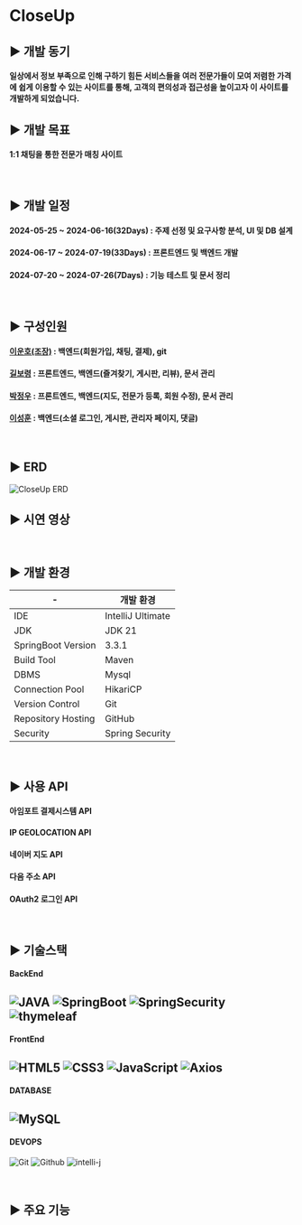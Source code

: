 CloseUp
=

## ▶️ 개발 동기
#### 일상에서 정보 부족으로 인해 구하기 힘든 서비스들을 여러 전문가들이 모여 저렴한 가격에 쉽게 이용할 수 있는 사이트를 통해, 고객의 편의성과 접근성을 높이고자 이 사이트를 개발하게 되었습니다.


## ▶️ 개발 목표
#### 1:1 채팅을 통한 전문가 매칭 사이트

<br/>

## ▶️ 개발 일정
#### 2024-05-25 ~ 2024-06-16(32Days) : 주제 선정 및 요구사항 분석, UI 및 DB 설계
#### 2024-06-17 ~ 2024-07-19(33Days) : 프론트엔드 및 백엔드 개발
#### 2024-07-20 ~ 2024-07-26(7Days) : 기능 테스트 및 문서 정리
<br/>

## ▶️ 구성인원 
#### [이운호(조장)](https://github.com/98Woonho) : 백엔드(회원가입, 채팅, 결제), git
#### [길보령](https://github.com/bryeong) : 프론트엔드, 백엔드(즐겨찾기, 게시판, 리뷰), 문서 관리
#### [박정우](https://github.com/pppooowww) : 프론트엔드, 백엔드(지도, 전문가 등록, 회원 수정), 문서 관리
#### [이성훈](https://github.com/swLsh) : 백엔드(소셜 로그인, 게시판, 관리자 페이지, 댓글)


<br/>

## ▶️ ERD
![CloseUp ERD](https://github.com/user-attachments/assets/0b576fbe-a6ba-4692-a224-ebb90a72b3bc)


## ▶️ 시연 영상

<br/>

## ▶️ 개발 환경
|-|개발 환경|
|---------------|----------------|
|IDE|IntelliJ Ultimate|
|JDK|JDK 21|
|SpringBoot Version|3.3.1|
|Build Tool|Maven|
|DBMS|Mysql|
|Connection Pool|HikariCP|
|Version Control|Git|
|Repository Hosting|GitHub|
|Security|Spring Security|

<br/>

## ▶️ 사용 API
#### 아임포트 결제시스템 API
#### IP GEOLOCATION API
#### 네이버 지도 API
#### 다음 주소 API
#### OAuth2 로그인 API

<br/>

## ▶️ 기술스택

#### BackEnd
![JAVA](https://img.shields.io/badge/Java-007396?style=for-the-badge&logo=Java&logoColor=white)
![SpringBoot](https://img.shields.io/badge/springboot-6DB33F?style=for-the-badge&logo=springboot&logoColor=white)
![SpringSecurity](https://img.shields.io/badge/springsecurity-6DB33F?style=for-the-badge&logo=springsecurity&logoColor=white)
![thymeleaf](https://img.shields.io/badge/thymeleaf-005F0F?style=for-the-badge&logo=thymeleaf&logoColor=white)
---

#### FrontEnd
![HTML5](https://img.shields.io/badge/HTML5-E34F26?style=for-the-badge&logo=HTML5&logoColor=white)
![CSS3](https://img.shields.io/badge/css3-%231572B6.svg?style=for-the-badge&logo=css&logoColor=white)
![JavaScript](https://img.shields.io/badge/javascript-%23323330.svg?style=for-the-badge&logo=javascript&logoColor=%23F7DF1E)
![Axios](https://img.shields.io/badge/Axios-5A29E4?style=for-the-badge&logo=Axios&logoColor=white)
---

#### DATABASE
![MySQL](https://img.shields.io/badge/Mysql-4479A1?style=for-the-badge&logo=Mysql&logoColor=white)
---

#### DEVOPS
![Git](https://img.shields.io/badge/Git-F05032?style=for-the-badge&logo=git&logoColor=white)
![Github](https://img.shields.io/badge/Github-181717?style=for-the-badge&logo=Github&logoColor=white)
![intelli-j](https://img.shields.io/badge/intellijidea-000000?style=for-the-badge&logo=intellijidea&logoColor=white)

<br/>

## ▶️ 주요 기능
